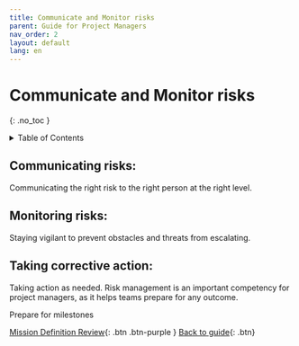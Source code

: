 ```yaml
---
title: Communicate and Monitor risks
parent: Guide for Project Managers
nav_order: 2
layout: default
lang: en
---
```


# Communicate and Monitor risks
{: .no_toc }

<details markdown="block">
<summary>Table of Contents</summary>

- Table of Contents
{:toc}

</details>

## Communicating risks: 
Communicating the right risk to the right person at the right level. 

## Monitoring risks: 
Staying vigilant to prevent obstacles and threats from escalating. 

## Taking corrective action: 
Taking action as needed. 
Risk management is an important competency for project managers, as it helps teams prepare for any outcome.


Prepare for milestones



[Mission Definition Review]({{site.url}}/project-managers/pm-mdr/){: .btn .btn-purple }
[Back to guide]({{site.url}}//pm/guide#how-to){: .btn}